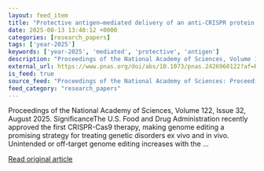 ```yaml
---
layout: feed_item
title: "Protective antigen–mediated delivery of an anti-CRISPR protein for precision genome editing"
date: 2025-08-13 13:40:12 +0000
categories: [research_papers]
tags: ['year-2025']
keywords: ['year-2025', 'mediated', 'protective', 'antigen']
description: "Proceedings of the National Academy of Sciences, Volume 122, Issue 32, August 2025"
external_url: https://www.pnas.org/doi/abs/10.1073/pnas.2426960122?af=R
is_feed: true
source_feed: "Proceedings of the National Academy of Sciences: Proceedings of the National Academy of Sciences: Table of Contents"
feed_category: "research_papers"
---
```


Proceedings of the National Academy of Sciences, Volume 122, Issue 32, August 2025. SignificanceThe U.S. Food and Drug Administration recently approved the first CRISPR-Cas9 therapy, making genome editing a promising strategy for treating genetic disorders ex vivo and in vivo. Unintended or off-target genome editing increases with the ...

[Read original article](https://www.pnas.org/doi/abs/10.1073/pnas.2426960122?af=R)
